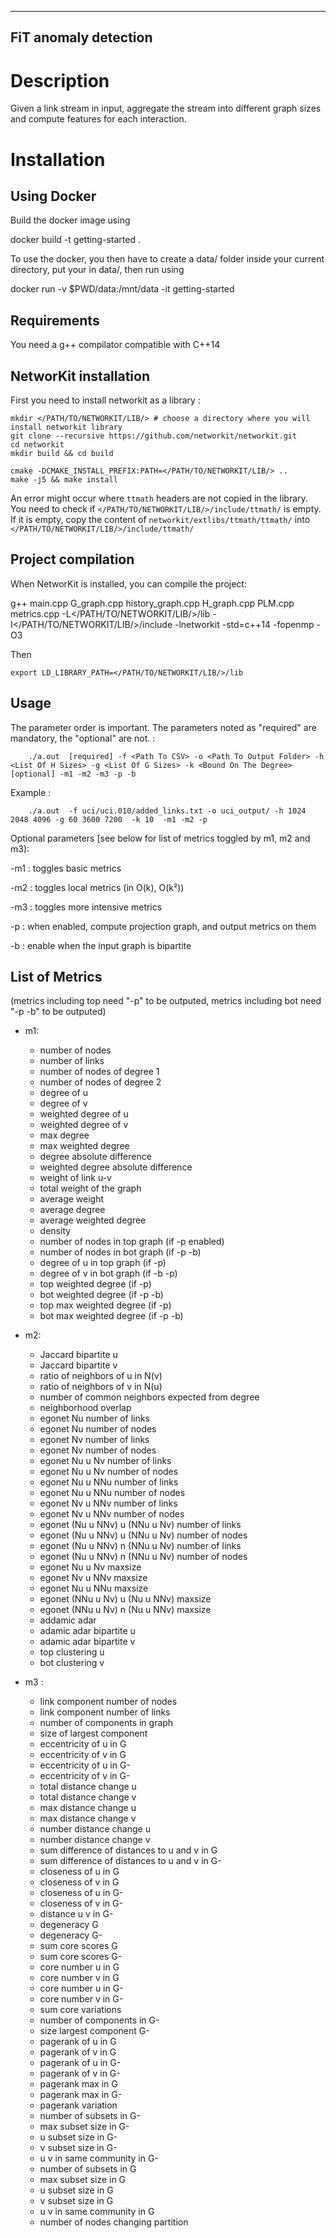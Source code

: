 ---------------------
FiT anomaly detection
---------------------

Description
===========

Given a link stream in input, aggregate the stream into different graph sizes and compute features for each interaction.

Installation
============

Using Docker
------------

Build the docker image using 

  docker build -t getting-started .

To use the docker, you then have to create a data/ folder inside your current directory, put your <file> in data/, then run using 

  docker run -v $PWD/data:/mnt/data -it getting-started <file> <njobs>

Requirements
------------

You need a g++ compilator compatible with C++14

NetworKit installation
----------------------

First you need to install networkit as a library :

```
mkdir </PATH/TO/NETWORKIT/LIB/> # choose a directory where you will install networkit library
git clone --recursive https://github.com/networkit/networkit.git
cd networkit
mkdir build && cd build

cmake -DCMAKE_INSTALL_PREFIX:PATH=</PATH/TO/NETWORKIT/LIB/> ..
make -j5 && make install
```
An error might occur where `ttmath` headers are not copied in the library. You need to check if `</PATH/TO/NETWORKIT/LIB/>/include/ttmath/` is empty.
If it is empty, copy the content of `networkit/extlibs/ttmath/ttmath/` into `</PATH/TO/NETWORKIT/LIB/>/include/ttmath/`

Project compilation
-------------------

When NetworKit is installed, you can compile the project:

g++ main.cpp G_graph.cpp history_graph.cpp H_graph.cpp PLM.cpp metrics.cpp -L</PATH/TO/NETWORKIT/LIB/>/lib -I</PATH/TO/NETWORKIT/LIB/>/include -lnetworkit -std=c++14 -fopenmp -O3

Then 

```
export LD_LIBRARY_PATH=</PATH/TO/NETWORKIT/LIB/>/lib
```

Usage
-----

The parameter order is important.
The parameters noted as "required" are mandatory, the "optional"  are not.
: 
```
    ./a.out  [required] -f <Path To CSV> -o <Path To Output Folder> -h <List Of H Sizes> -g <List Of G Sizes> -k <Bound On The Degree> [optional] -m1 -m2 -m3 -p -b
```

Example :
```
    ./a.out  -f uci/uci.010/added_links.txt -o uci_output/ -h 1024 2048 4096 -g 60 3600 7200  -k 10  -m1 -m2 -p
```

Optional parameters [see below for list of metrics toggled by m1, m2 and m3): 

-m1 : toggles basic metrics

-m2 : toggles local metrics (in O(k), O(k²))

-m3 : toggles more intensive metrics

-p : when enabled, compute projection graph, and output metrics on them

-b : enable when the input graph is bipartite

List of Metrics
---------------
(metrics including top need "-p" to be outputed, metrics including bot need "-p -b" to be outputed)
* m1: 
    * number of nodes
    * number of links
    * number of nodes of degree 1
    * number of nodes of degree 2
    * degree of u
    * degree of v
    * weighted degree of u
    * weighted degree of v
    * max degree
    * max weighted degree
    * degree absolute difference
    * weighted degree absolute difference
    * weight of link u-v
    * total weight of the graph
    * average weight
    * average degree
    * average weighted degree
    * density
    * number of nodes in top graph (if -p enabled)
    * number of nodes in bot graph (if -p -b)
    * degree of u in top graph (if -p)
    * degree of v in bot graph (if -b -p)
    * top weighted degree (if -p)
    * bot weighted degree (if -p -b)
    * top max weighted degree (if -p)
    * bot max weighted degree (if -p -b)

* m2:
    * Jaccard bipartite u
    * Jaccard bipartite v
    * ratio of neighbors of u in N(v)
    * ratio of neighbors of v in N(u)
    * number of common neighbors expected from degree
    * neighborhood overlap
    * egonet Nu number of links
    * egonet Nu number of nodes
    * egonet Nv number of links
    * egonet Nv number of nodes
    * egonet Nu u Nv number of links
    * egonet Nu u Nv number of nodes
    * egonet Nu u NNu number of links
    * egonet Nu u NNu number of nodes
    * egonet Nv u NNv number of links
    * egonet Nv u NNv  number of nodes
    * egonet (Nu u NNv) u (NNu u Nv) number of links
    * egonet (Nu u NNv) u (NNu u Nv) number of nodes
    * egonet (Nu u NNv) n (NNu u Nv) number of links
    * egonet (Nu u NNv) n (NNu u Nv) number of nodes
    * egonet Nu u Nv maxsize
    * egonet Nv u NNv maxsize
    * egonet Nu u NNu maxsize
    * egonet (NNu u Nv) u (Nu u NNv) maxsize
    * egonet (NNu u Nv) n (Nu u NNv) maxsize
    * addamic adar
    * adamic adar bipartite u 
    * adamic adar bipartite v
    * top clustering u
    * bot clustering v
* m3 : 
    * link component number of nodes
    * link component number of links
    * number of components in graph
    * size of largest component
    * eccentricity of u in G
    * eccentricity of v in G
    * eccentricity of u in G-
    * eccentricity of v in G-
    * total distance change u
    * total distance change v
    * max distance change u
    * max distance change v
    * number distance change u
    * number distance change v
    * sum difference of distances to u and v in G
    * sum difference of distances to u and v in G-
    * closeness of u in G
    * closeness of v in G
    * closeness of u in G-
    * closeness of v in G-
    * distance u v in G-
    * degeneracy G
    * degeneracy G-
    * sum core scores G
    * sum core scores G-
    * core number u in G
    * core number v in G
    * core number u in G-
    * core number v in G-
    * sum core variations
    * number of components in G-
    * size largest component G-
    * pagerank of u in G
    * pagerank of v in G
    * pagerank of u in G-
    * pagerank of v in G-
    * pagerank max in G
    * pagerank max in G-
    * pagerank variation
    * number of subsets in G-
    * max subset size in G-
    * u subset size in G-
    * v subset size in G-
    * u v in same community in G-
    * number of subsets in G
    * max subset size in G
    * u subset size in G
    * v subset size in G
    * u v in same community in G
    * number of nodes changing partition
